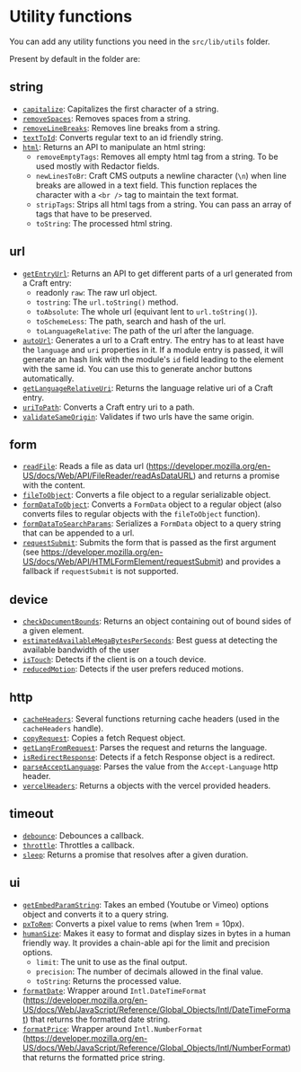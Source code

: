 # Utility functions

You can add any utility functions you need in the `src/lib/utils` folder.

Present by default in the folder are:

## string

-   [`capitalize`](../src/lib/utils/string/capitalize.ts): Capitalizes the first character of a
    string.
-   [`removeSpaces`](../src/lib/utils/string/removeSpaces.ts): Removes spaces from a string.
-   [`removeLineBreaks`](../src/lib/utils/string/removeLineBreaks.ts): Removes line breaks from a
    string.
-   [`textToId`](../src/lib/utils/string/textToId.ts): Converts regular text to an id friendly
    string.
-   [`html`](../src/lib/utils/string/html.ts): Returns an API to manipulate an html string:
    -   `removeEmptyTags`: Removes all empty html tag from a string. To be used mostly with Redactor
        fields.
    -   `newLinesToBr`: Craft CMS outputs a newline character (`\n`) when line breaks are allowed in
        a text field. This function replaces the character with a `<br />` tag to maintain the text
        format.
    -   `stripTags`: Strips all html tags from a string. You can pass an array of tags that have to
        be preserved.
    -   `toString`: The processed html string.

## url

-   [`getEntryUrl`](../src/lib/utils/url/getEntryUrl.ts): Returns an API to get different parts of a
    url generated from a Craft entry:
    -   readonly `raw`: The raw url object.
    -   `tostring`: The `url.toString()` method.
    -   `toAbsolute`: The whole url (equivant lent to `url.toString()`).
    -   `toSchemeLess`: The path, search and hash of the url.
    -   `toLanguageRelative`: The path of the url after the language.
-   [`autoUrl`](../src/lib/utils/url/autoUrl.ts): Generates a url to a Craft entry. The entry has to
    at least have the `language` and `uri` properties in it. If a module entry is passed, it will
    generate an hash link with the module's `id` field leading to the element with the same id. You
    can use this to generate anchor buttons automatically.
-   [`getLanguageRelativeUri`](../src/lib/utils/url/getLanguageRelativeUri.ts): Returns the language
    relative uri of a Craft entry.
-   [`uriToPath`](../src/lib/utils/url/uriToPath.ts): Converts a Craft entry uri to a path.
-   [`validateSameOrigin`](../src/lib/utils/url/validateSameOrigin.ts): Validates if two urls have
    the same origin.

## form

-   [`readFile`](../src/lib/utils/form/readFile.ts): Reads a file as data url
    (https://developer.mozilla.org/en-US/docs/Web/API/FileReader/readAsDataURL) and returns a
    promise with the content.
-   [`fileToObject`](../src/lib/utils/form/fileToObject.ts): Converts a file object to a regular
    serializable object.
-   [`formDataToObject`](../src/lib/utils/form/formDataToObject.ts): Converts a `FormData` object to
    a regular object (also converts files to regular objects with the `fileToObject` function).
-   [`formDataToSearchParams`](../src/lib/utils/form/formDataToSearchParams.ts): Serializes a
    `FormData` object to a query string that can be appended to a url.
-   [`requestSubmit`](../src/lib/utils/form/requestSubmit.ts): Submits the form that is passed as
    the first argument (see
    <https://developer.mozilla.org/en-US/docs/Web/API/HTMLFormElement/requestSubmit>) and provides a
    fallback if `requestSubmit` is not supported.

## device

-   [`checkDocumentBounds`](../src/lib/utils/device/checkDocumentBounds.ts): Returns an object
    containing out of bound sides of a given element.
-   [`estimatedAvailableMegaBytesPerSeconds`](../src/lib/utils/device/estimatedAvailableMegaBytesPerSeconds.ts):
    Best guess at detecting the available bandwidth of the user
-   [`isTouch`](../src/lib/utils/device/isTouch.ts): Detects if the client is on a touch device.
-   [`reducedMotion`](../src/lib/utils/device/reducedMotion.ts): Detects if the user prefers reduced
    motions.

## http

-   [`cacheHeaders`](../src/lib/utils/http/cacheHeaders.ts): Several functions returning cache
    headers (used in the `cacheHeaders` handle).
-   [`copyRequest`](../src/lib/utils/http/copyRequest.ts): Copies a fetch Request object.
-   [`getLangFromRequest`](../src/lib/utils/http/getLangFromRequest.ts): Parses the request and
    returns the language.
-   [`isRedirectResponse`](../src/lib/utils/http/isRedirectResponse.ts): Detects if a fetch Response
    object is a redirect.
-   [`parseAcceptLanguage`](../src/lib/utils/http/parseAcceptLanguage.ts): Parses the value from the
    `Accept-Language` http header.
-   [`vercelHeaders`](../src/lib/utils/http/vercelHeaders.ts): Returns a objects with the vercel
    provided headers.

## timeout

-   [`debounce`](../src/lib/utils/timeout/debounce.ts): Debounces a callback.
-   [`throttle`](../src/lib/utils/timeout/throttle.ts): Throttles a callback.
-   [`sleep`](../src/lib/utils/timeout/sleep.ts): Returns a promise that resolves after a given
    duration.

## ui

-   [`getEmbedParamString`](../src/lib/utils/ui/getEmbedParamString.ts): Takes an embed (Youtube or
    Vimeo) options object and converts it to a query string.
-   [`pxToRem`](../src/lib/utils/ui/pxToRem.ts): Converts a pixel value to rems (when 1rem = 10px).
-   [`humanSize`](../src/lib/utils/ui/humanSize.ts): Makes it easy to format and display sizes in
    bytes in a human friendly way. It provides a chain-able api for the limit and precision options.
    -   `limit`: The unit to use as the final output.
    -   `precision`: The number of decimals allowed in the final value.
    -   `toString`: Returns the processed value.
-   [`formatDate`](../src/lib/utils/ui/intl/formatDate.ts): Wrapper around `Intl.DateTimeFormat`
    (https://developer.mozilla.org/en-US/docs/Web/JavaScript/Reference/Global_Objects/Intl/DateTimeFormat)
    that returns the formatted date string.
-   [`formatPrice`](../src/lib/utils/ui/intl/formatPrice.ts): Wrapper around `Intl.NumberFormat`
    (https://developer.mozilla.org/en-US/docs/Web/JavaScript/Reference/Global_Objects/Intl/NumberFormat)
    that returns the formatted price string.
